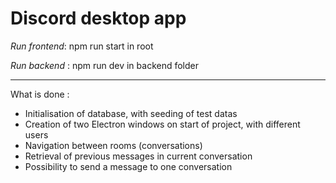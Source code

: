 # Discord desktop app 

*Run frontend*: npm run start in root

*Run backend* : npm run dev in backend folder

--- 

What is done : 

- Initialisation of database, with seeding of test datas
- Creation of two Electron windows on start of project, with different users
- Navigation between rooms (conversations)
- Retrieval of previous messages in current conversation
- Possibility to send a message to one conversation
  

